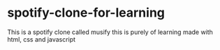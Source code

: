 # spotify-clone-for-learning
This is a spotify clone called musify this is purely of learning made with html, css and javascript
